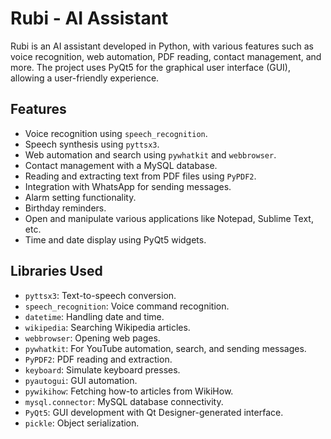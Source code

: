 # Rubi - AI Assistant

Rubi is an AI assistant developed in Python, with various features such as voice recognition, web automation, PDF reading, contact management, and more. The project uses PyQt5 for the graphical user interface (GUI), allowing a user-friendly experience.

## Features

- Voice recognition using `speech_recognition`.
- Speech synthesis using `pyttsx3`.
- Web automation and search using `pywhatkit` and `webbrowser`.
- Contact management with a MySQL database.
- Reading and extracting text from PDF files using `PyPDF2`.
- Integration with WhatsApp for sending messages.
- Alarm setting functionality.
- Birthday reminders.
- Open and manipulate various applications like Notepad, Sublime Text, etc.
- Time and date display using PyQt5 widgets.

## Libraries Used

- `pyttsx3`: Text-to-speech conversion.
- `speech_recognition`: Voice command recognition.
- `datetime`: Handling date and time.
- `wikipedia`: Searching Wikipedia articles.
- `webbrowser`: Opening web pages.
- `pywhatkit`: For YouTube automation, search, and sending messages.
- `PyPDF2`: PDF reading and extraction.
- `keyboard`: Simulate keyboard presses.
- `pyautogui`: GUI automation.
- `pywikihow`: Fetching how-to articles from WikiHow.
- `mysql.connector`: MySQL database connectivity.
- `PyQt5`: GUI development with Qt Designer-generated interface.
- `pickle`: Object serialization.
